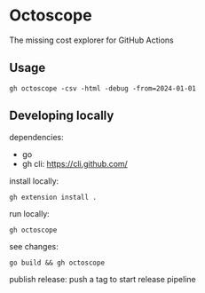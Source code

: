# Octoscope
The missing cost explorer for GitHub Actions

## Usage
```shell
gh octoscope -csv -html -debug -from=2024-01-01
```
## Developing locally
dependencies:
- go
- gh cli: https://cli.github.com/

install locally:
```shell
gh extension install .
```
run locally:
```shell
gh octoscope
```
see changes:
```shell
go build && gh octoscope
```
publish release: push a tag to start release pipeline